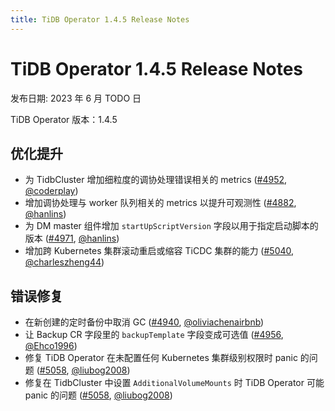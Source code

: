 ```yaml
---
title: TiDB Operator 1.4.5 Release Notes
---
```


# TiDB Operator 1.4.5 Release Notes

发布日期: 2023 年 6 月 TODO 日

TiDB Operator 版本：1.4.5

## 优化提升

- 为 TidbCluster 增加细粒度的调协处理错误相关的 metrics ([#4952](https://github.com/pingcap/tidb-operator/pull/4952), [@coderplay](https://github.com/coderplay))
- 增加调协处理与 worker 队列相关的 metrics 以提升可观测性 ([#4882](https://github.com/pingcap/tidb-operator/pull/4882), [@hanlins](https://github.com/hanlins))
- 为 DM master 组件增加 `startUpScriptVersion` 字段以用于指定启动脚本的版本 ([#4971](https://github.com/pingcap/tidb-operator/pull/4971), [@hanlins](https://github.com/hanlins))
- 增加跨 Kubernetes 集群滚动重启或缩容 TiCDC 集群的能力 ([#5040](https://github.com/pingcap/tidb-operator/pull/5040), [@charleszheng44](https://github.com/charleszheng44))

## 错误修复

- 在新创建的定时备份中取消 GC ([#4940](https://github.com/pingcap/tidb-operator/pull/4940), [@oliviachenairbnb](https://github.com/oliviachenairbnb))
- 让 Backup CR 字段里的 `backupTemplate` 字段变成可选值 ([#4956](https://github.com/pingcap/tidb-operator/pull/4956), [@Ehco1996](https://github.com/Ehco1996))
- 修复 TiDB Operator 在未配置任何 Kubernetes 集群级别权限时 panic 的问题 ([#5058](https://github.com/pingcap/tidb-operator/pull/5058), [@liubog2008](https://github.com/liubog2008))
- 修复在 TidbCluster 中设置 `AdditionalVolumeMounts` 时 TiDB Operator 可能 panic 的问题 ([#5058](https://github.com/pingcap/tidb-operator/pull/5058), [@liubog2008](https://github.com/liubog2008))
